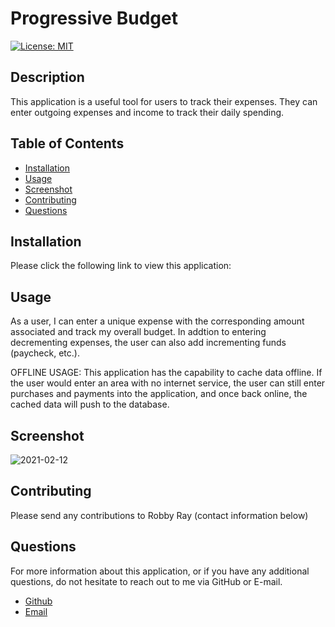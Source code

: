 # Progressive Budget

[![License: MIT](https://img.shields.io/badge/License-MIT-yellow.svg)](https://opensource.org/licenses/MIT)

## Description

This application is a useful tool for users to track their expenses. They can enter outgoing expenses and income to track their daily spending.

## Table of Contents

* [Installation](#installation)
* [Usage](#usage)
* [Screenshot](#screenshot)
* [Contributing](#contributing)
* [Questions](#questions)

## Installation

Please click the following link to view this application: 

## Usage

As a user, I can enter a unique expense with the corresponding amount associated and track my overall budget. In addtion to entering decrementing expenses, the user can also add incrementing funds (paycheck, etc.). 

OFFLINE USAGE: This application has the capability to cache data offline. If the user would enter an area with no internet service, the user can still enter purchases and payments into the application, and once back online, the cached data will push to the database.

## Screenshot

![2021-02-12](https://user-images.githubusercontent.com/70773240/107836237-98529d00-6d59-11eb-9752-d96d38870402.png)

## Contributing

Please send any contributions to Robby Ray (contact information below)

## Questions

For more information about this application, or if you have any additional questions, do not hesitate to reach out to me via GitHub or E-mail.

- [Github](https://www.github.com/rgr5035)
- [Email](mailto:rgr5035@gmail.com)
